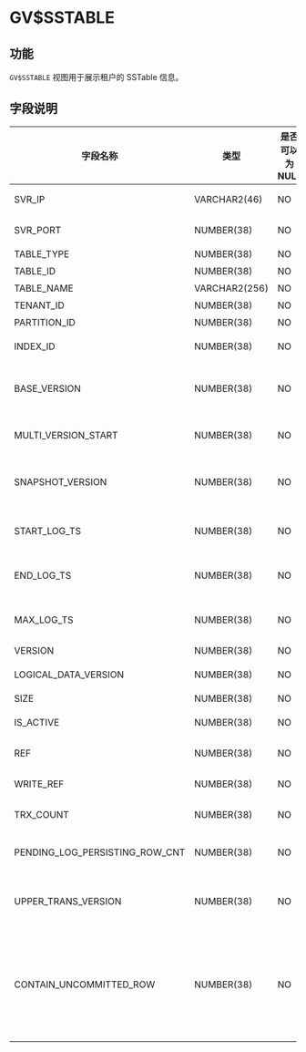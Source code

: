 GV$SSTABLE 
===============================



功能 
-----------------------

`GV$SSTABLE` 视图用于展示租户的 SSTable 信息。

字段说明 
-------------------------



|              字段名称              |      类型       | 是否可以为 NULL |                                                                             描述                                                                              |
|--------------------------------|---------------|------------|-------------------------------------------------------------------------------------------------------------------------------------------------------------|
| SVR_IP                         | VARCHAR2(46)  | NO         | 服务器的 IP 地址                                                                                                                                                  |
| SVR_PORT                       | NUMBER(38)    | NO         | 服务器的端口号                                                                                                                                                     |
| TABLE_TYPE                     | NUMBER(38)    | NO         | 表的类型                                                                                                                                                        |
| TABLE_ID                       | NUMBER(38)    | NO         | 表 ID                                                                                                                                                        |
| TABLE_NAME                     | VARCHAR2(256) | NO         | 表名                                                                                                                                                          |
| TENANT_ID                      | NUMBER(38)    | NO         | 租户 ID                                                                                                                                                       |
| PARTITION_ID                   | NUMBER(38)    | NO         | 分区 ID                                                                                                                                                       |
| INDEX_ID                       | NUMBER(38)    | NO         | 主表或索引表的 ID                                                                                                                                                  |
| BASE_VERSION                   | NUMBER(38)    | NO         | 该表中存储数据的 `trans_version` 范围的最小值                                                                                                                             |
| MULTI_VERSION_START            | NUMBER(38)    | NO         | 该表中多版本数据的起始 `trans_version`                                                                                                                                 |
| SNAPSHOT_VERSION               | NUMBER(38)    | NO         | 该表中存储数据的 `trans_version` 范围的最大值                                                                                                                             |
| START_LOG_TS                   | NUMBER(38)    | NO         | 该表中数据的日志时间戳范围的左边界                                                                                                                                           |
| END_LOG_TS                     | NUMBER(38)    | NO         | 该表中数据的日志时间戳范围的右边界                                                                                                                                           |
| MAX_LOG_TS                     | NUMBER(38)    | NO         | 该表中数据的日志时间戳范围的最大值                                                                                                                                           |
| VERSION                        | NUMBER(38)    | NO         | 该表的版本                                                                                                                                                       |
| LOGICAL_DATA_VERSION           | NUMBER(38)    | NO         | 该表的逻辑数据版本                                                                                                                                                   |
| SIZE                           | NUMBER(38)    | NO         | 该表的大小                                                                                                                                                       |
| IS_ACTIVE                      | NUMBER(38)    | NO         | 该表是否处于活跃状态                                                                                                                                                  |
| REF                            | NUMBER(38)    | NO         | 该表引用的计数                                                                                                                                                     |
| WRITE_REF                      | NUMBER(38)    | NO         | 该表写引用的计数                                                                                                                                                    |
| TRX_COUNT                      | NUMBER(38)    | NO         | 该表上活跃事务的数量                                                                                                                                                  |
| PENDING_LOG_PERSISTING_ROW_CNT | NUMBER(38)    | NO         | 持久化 Redo Log 的回收数量                                                                                                                                          |
| UPPER_TRANS_VERSION            | NUMBER(38)    | NO         | 该表中存储数据的 `trans_version` 的上限                                                                                                                                |
| CONTAIN_UNCOMMITTED_ROW        | NUMBER(38)    | NO         | 该表是否包含未提交的事务行： * 0：表示该表不包含未提交的事务行   * 1：表示该表包含未提交的事务行    |


